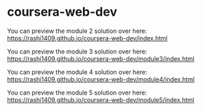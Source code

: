 # coursera-web-dev
You can preview the module 2 solution over here:
https://rashi1409.github.io/coursera-web-dev/index.html


You can preview the module 3 solution over here:
https://rashi1409.github.io/coursera-web-dev/module3/index.html


You can preview the module 4 solution over here:
https://rashi1409.github.io/coursera-web-dev/module4/index.html


You can preview the module 5 solution over here:
https://rashi1409.github.io/coursera-web-dev/module5/index.html

